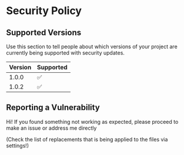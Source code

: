 # Security Policy

## Supported Versions

Use this section to tell people about which versions of your project are
currently being supported with security updates.

| Version | Supported          |
| ------- | ------------------ |
| 1.0.0   | :white_check_mark: |
| 1.0.2   | :white_check_mark: |

## Reporting a Vulnerability

Hi! If you found something not working as expected, please proceed to make an issue or address me directly

(Check the list of replacements that is being applied to the files via settings!)